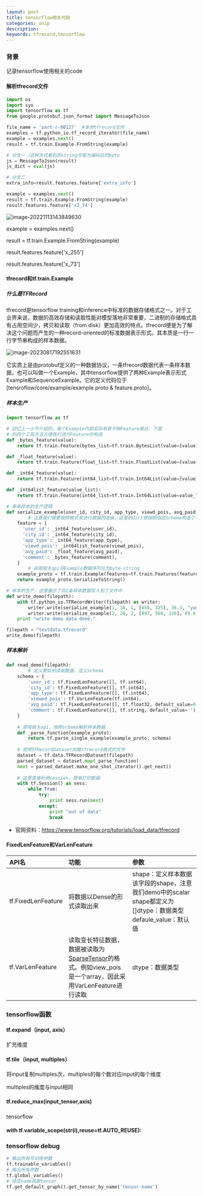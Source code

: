 ```yaml
---
layout: post
title: tensorflow相关代码
categories: snip
description:
keywords: tfrecord,tensorflow
---
```


### 背景

记录tensorflow使用相关的code

#### 解析tfrecord文件

```python
import os
import sys
import tensorflow as tf
from google.protobuf.json_format import MessageToJson

file_name = 'part-r-00127'  #本地tfrecord文件
examples = tf.python_io.tf_record_iterator(file_name)
example = examples.next()
result = tf.train.Example.FromString(example)

# 分支一（这种方式看到的string可能为编码后的byte
js = MessageToJson(result)
js_dict = eval(js)

# 分支二
extra_info=result.features.feature['extra_info']

example = examples.next()
result = tf.train.Example.FromString(example)
result.features.feature['x2_74']
```

![image-20221113143849630](http://pic.inoodles.online/imgimage-20221113143849630.png)

example = examples.next()

result = tf.train.Example.FromString(example)

result.features.feature['x_255']

result.features.feature['x_73']



#### tfrecord和tf.train.Example

##### 什么是TFRecord

tfrecord是tensorflow training和inference中标准的数据存储格式之一。对于工业界来说，数据的高效存储和读取性能对模型落地非常重要，二进制的存储格式具有占用空间少，拷贝和读取（from disk）更加高效的特点。tfrecord便是为了解决这个问题而产生的一种record-oriented的标准数据表示形式。其本质是一行一行字节串构成的样本数据。

![image-20230817192551631](http://pic.inoodles.online/imgimage-20230817192551631.png)



它实质上是由protobuf定义的一种数据协议，一条tfrecord数据代表一条样本数据，也可以叫做一个Example，其中tensorflow提供了两种Example表示形式 Example和SequenceExample。它的定义代码位于[tensroflow/core/example/example.proto & feature.proto]。

##### 样本生产

```python
import tensorflow as tf

# 回忆上一小节介绍的，每个Example内部实际有若干种Feature表达，下面
# 的四个工具方法方便我们进行Feature的构造
def _bytes_feature(value):
    return tf.train.Feature(bytes_list=tf.train.BytesList(value=[value]))

def _float_feature(value):
    return tf.train.Feature(float_list=tf.train.FloatList(value=[value]))

def _int64_feature(value):
    return tf.train.Feature(int64_list=tf.train.Int64List(value=[value]))

def _int64list_feature(value_list):
    return tf.train.Feature(int64_list=tf.train.Int64List(value=value_list))

# 单条样本的生产逻辑
def serialize_example(user_id, city_id, app_type, viewd_pois, avg_paid, comment):
		# 注意我们需要按照格式来进行数据的组装，这里的dict便按照指定Schema构造了一条Example
    feature = {
      'user_id': _int64_feature(user_id),
      'city_id': _int64_feature(city_id),
      'app_type': _int64_feature(app_type),
      'viewd_pois': _int64list_feature(viewd_pois),
      'avg_paid': _float_feature(avg_paid),
      'comment': _bytes_feature(comment),
    }
		# 调用相关api将Example数据序列化为byte string
    example_proto = tf.train.Example(features=tf.train.Features(feature=feature))
    return example_proto.SerializeToString()

# 样本的生产，这里展示了将2条样本数据写入到了文件中
def write_demo(filepath):
    with tf.python_io.TFRecordWriter(filepath) as writer:
        writer.write(serialize_example(1, 10, 1, [658, 325], 36.3, "yummy food."))
        writer.write(serialize_example(2, 20, 2, [897, 568, 126], 89.6, "nice place to have dinner."))
    print "write demo data done."

filepath = "testdata.tfrecord"
write_demo(filepath)
```
##### 样本解析

```python
def read_demo(filepath):
		# 定义要如何读取数据，定义schema
    schema = {
        'user_id': tf.FixedLenFeature([], tf.int64),
        'city_id': tf.FixedLenFeature([], tf.int64),
        'app_type': tf.FixedLenFeature([], tf.int64),
        'viewed_pois': tf.VarLenFeature(tf.int64),
        'avg_paid': tf.FixedLenFeature([], tf.float32, default_value=0.0),
        'comment': tf.FixedLenFeature([], tf.string, default_value=''),
    }
		
    # 使用相关api，按照schema解析样本数据
    def _parse_function(example_proto):
        return tf.parse_single_example(example_proto, schema)
		
    # 使用TFRecordDataset加载tfrecord格式的文件
    dataset = tf.data.TFRecordDataset(filepath)
    parsed_dataset = dataset.map(_parse_function)
    next = parsed_dataset.make_one_shot_iterator().get_next()
    
    # 这里直接利用session，简单打印数据
    with tf.Session() as sess:
        while True:
            try:
                print sess.run(next)
            except:
                print "out of data"
                break
```



- 官网资料：https://www.tensorflow.org/tutorials/load_data/tfrecord

#### FixedLenFeature和VarLenFeature

| API名              | 功能                                                         | 参数                                                         |
| :----------------- | :----------------------------------------------------------- | :----------------------------------------------------------- |
| tf.FixedLenFeature | 将数据以Dense的形式读取出来                                  | shape：定义样本数据该字段的shape，注意我们demo中的scalar shape都定义为[]dtype：数据类型defaule_value：默认值 |
| tf.VarLenFeature   | 读取变长特征数据，数据被读取为[SparseTensor](https://www.tensorflow.org/api_docs/python/tf/sparse/SparseTensor)的格式。例如view_pois是一个array，因此采用VarLenFeature进行读取 | dtype：数据类型                                              |

 

### tensorflow函数

#### tf.expand（input, axis）

扩充维度

#### tf.tile（input, multiples）

将input复制multiples次，multiples的每个数对应input的每个维度

multiples的维度与input相同

#### tf.reduce_max(input_tensor,axis)

### 

tensorflow 

#### with tf.variable_scope(str(i),reuse=tf.AUTO_REUSE):



### tensorflow debug

```py
# 输出所有可训练参数
tf.trainable_variables()
# 输出所有参数
tf.global_variables()
# 给定name获取tensor
tf.get_default_graph().get_tensor_by_name('tensor-name')
```
